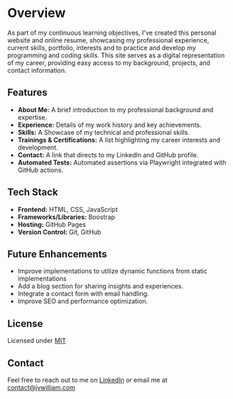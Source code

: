 # Overview

As part of my continuous learning objectives, I've created this personal website and online resume, showcasing my professional experience, current skills, portfolio, interests and to practice and develop my programming and coding skills. This site serves as a digital representation of my career, providing easy access to my background, projects, and contact information.

## Features
- **About Me:** A brief introduction to my professional background and expertise.
- **Experience:** Details of my work history and key achievements.
- **Skills:** A Showcase of my technical and professional skills.
- **Trainings & Certifications:** A list highlighting my career interests and development.
- **Contact:** A link that directs to my LinkedIn and GitHub profile.
- **Automated Tests:** Automated assertions via Playwright integrated with GitHub actions.

## Tech Stack
- **Frontend:** HTML, CSS, JavaScript
- **Frameworks/Libraries:** Boostrap
- **Hosting:** GitHub Pages
- **Version Control:** Git, GitHub

## Future Enhancements
- Improve implementations to utilize dynamic functions from static implementations
- Add a blog section for sharing insights and experiences.
- Integrate a contact form with email handling.
- Improve SEO and performance optimization.

## License
Licensed under [MIT](https://github.com/StartBootstrap/startbootstrap-resume/blob/master/LICENSE)

## Contact
Feel free to reach out to me on [LinkedIn](https://www.linkedin.com/in/jvwilliamandal/) or email me at [contact@jvwilliam.com](mailto:contact@jvwilliam.com)
